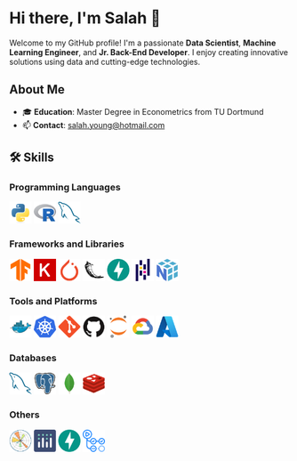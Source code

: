

<!--
## Hi there 👋
**salah-0/salah-0** is a ✨ _special_ ✨ repository because its `README.md` (this file) appears on your GitHub profile.
#- 💼 **Current Role**: [Your Job Title] at [Your Company]
#- 🌐 **Website**: [Your Personal Website/Portfolio]
  <img src="https://raw.githubusercontent.com/devicons/devicon/master/icons/javascript/javascript-original.svg" alt="JavaScript" width="40" height="40"/>
Here are some ideas to get you started:

- 🔭 I’m currently working on ...
- 🌱 I’m currently learning ...
- 👯 I’m looking to collaborate on ...
- 🤔 I’m looking for help with ...
- 💬 Ask me about ...
- 📫 How to reach me: ...
- 😄 Pronouns: ...
- ⚡ Fun fact: ...
-->

# Hi there, I'm Salah 👋

Welcome to my GitHub profile! I'm a passionate **Data Scientist**, **Machine Learning Engineer**, and **Jr. Back-End Developer**. I enjoy creating innovative solutions using data and cutting-edge technologies.

## About Me

- 🎓 **Education**: Master Degree in Econometrics from TU Dortmund
- 📫 **Contact**: salah.young@hotmail.com

## 🛠️ Skills

### Programming Languages
<p align="left">
  <img src="https://raw.githubusercontent.com/devicons/devicon/master/icons/python/python-original.svg" alt="Python" width="40" height="40"/>
  <img src="https://raw.githubusercontent.com/devicons/devicon/master/icons/r/r-original.svg" alt="R" width="40" height="40"/>
  <img src="https://raw.githubusercontent.com/devicons/devicon/master/icons/mysql/mysql-original.svg" alt="SQL" width="40" height="40"/>
</p>

### Frameworks and Libraries
<p align="left">
  <img src="https://raw.githubusercontent.com/devicons/devicon/master/icons/tensorflow/tensorflow-original.svg" alt="TensorFlow" width="40" height="40"/>
  <img src="https://raw.githubusercontent.com/devicons/devicon/master/icons/keras/keras-original.svg" alt="Keras" width="40" height="40"/>
  <img src="https://raw.githubusercontent.com/devicons/devicon/master/icons/pytorch/pytorch-original.svg" alt="PyTorch" width="40" height="40"/>
  <img src="https://raw.githubusercontent.com/devicons/devicon/master/icons/flask/flask-original.svg" alt="Flask" width="40" height="40"/>
  <img src="https://raw.githubusercontent.com/devicons/devicon/master/icons/fastapi/fastapi-original.svg" alt="FastAPI" width="40" height="40"/>
  <img src="https://raw.githubusercontent.com/devicons/devicon/master/icons/pandas/pandas-original.svg" alt="Pandas" width="40" height="40"/>
  <img src="https://raw.githubusercontent.com/devicons/devicon/master/icons/numpy/numpy-original.svg" alt="NumPy" width="40" height="40"/>
</p>

### Tools and Platforms
<p align="left">
  <img src="https://raw.githubusercontent.com/devicons/devicon/master/icons/docker/docker-original.svg" alt="Docker" width="40" height="40"/>
  <img src="https://raw.githubusercontent.com/devicons/devicon/master/icons/kubernetes/kubernetes-plain.svg" alt="Kubernetes" width="40" height="40"/>
  <img src="https://raw.githubusercontent.com/devicons/devicon/master/icons/git/git-original.svg" alt="Git" width="40" height="40"/>
  <img src="https://raw.githubusercontent.com/devicons/devicon/master/icons/github/github-original.svg" alt="GitHub" width="40" height="40"/>
  <img src="https://raw.githubusercontent.com/devicons/devicon/master/icons/jupyter/jupyter-original.svg" alt="Jupyter" width="40" height="40"/>
  <img src="https://raw.githubusercontent.com/devicons/devicon/master/icons/googlecloud/googlecloud-original.svg" alt="GCP" width="40" height="40"/>
  <img src="https://raw.githubusercontent.com/devicons/devicon/master/icons/azure/azure-original.svg" alt="Azure" width="40" height="40"/>
</p>

### Databases
<p align="left">
  <img src="https://raw.githubusercontent.com/devicons/devicon/master/icons/mysql/mysql-original.svg" alt="MySQL" width="40" height="40"/>
  <img src="https://raw.githubusercontent.com/devicons/devicon/master/icons/postgresql/postgresql-original.svg" alt="PostgreSQL" width="40" height="40"/>
  <img src="https://raw.githubusercontent.com/devicons/devicon/master/icons/mongodb/mongodb-original.svg" alt="MongoDB" width="40" height="40"/>
  <img src="https://raw.githubusercontent.com/devicons/devicon/master/icons/redis/redis-original.svg" alt="Redis" width="40" height="40"/>
</p>

### Others
<p align="left">
  <img src="https://raw.githubusercontent.com/devicons/devicon/master/icons/matplotlib/matplotlib-original.svg" alt="Matplotlib" width="40" height="40"/>
  <img src="https://raw.githubusercontent.com/devicons/devicon/master/icons/plotly/plotly-original.svg" alt="Plotly" width="40" height="40"/>
  <img src="https://raw.githubusercontent.com/devicons/devicon/master/icons/fastapi/fastapi-original.svg" alt="ETL" width="40" height="40"/>
  <img src="https://raw.githubusercontent.com/devicons/devicon/master/icons/githubactions/githubactions-original.svg" alt="CI/CD" width="40" height="40"/>
</p>
